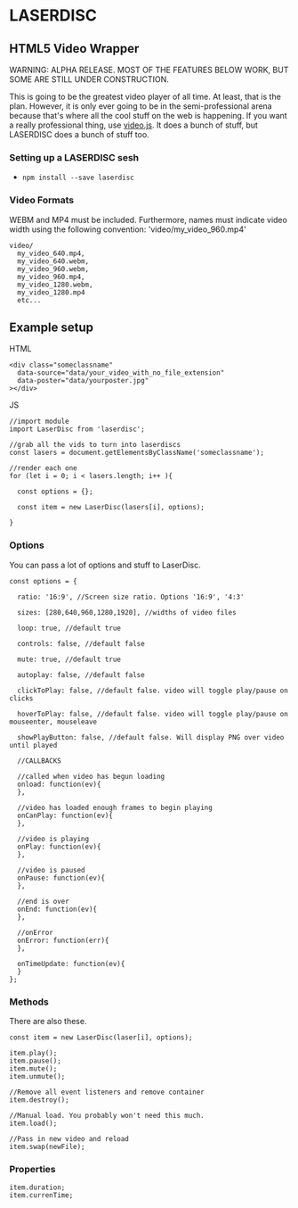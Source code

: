 
# LASERDISC
## HTML5 Video Wrapper

WARNING: ALPHA RELEASE. MOST OF THE FEATURES BELOW WORK, BUT SOME ARE STILL UNDER CONSTRUCTION.

This is going to be the greatest video player of all time. At least, that is the plan. However, it is only ever going to be in the semi-professional arena
because that's where all the cool stuff on the web is happening. If you want a really professional thing, use [video.js](http://videojs.com/). It does 
a bunch of stuff, but LASERDISC does a bunch of stuff too.

### Setting up a LASERDISC sesh
- `npm install --save laserdisc`


### Video Formats
WEBM and MP4 must be included. Furthermore, names must indicate video width using the following convention: 'video/my_video_960.mp4'

```
video/
  my_video_640.mp4,
  my_video_640.webm,
  my_video_960.webm,
  my_video_960.mp4,
  my_video_1280.webm,
  my_video_1280.mp4
  etc...
```



## Example setup

HTML
```
<div class="someclassname"
  data-source="data/your_video_with_no_file_extension"
  data-poster="data/yourposter.jpg"
></div>

```


JS
```
//import module
import LaserDisc from 'laserdisc';

//grab all the vids to turn into laserdiscs
const lasers = document.getElementsByClassName('someclassname');

//render each one
for (let i = 0; i < lasers.length; i++ ){

  const options = {};

  const item = new LaserDisc(lasers[i], options);
  
}
```


### Options

You can pass a lot of options and stuff to LaserDisc.

```
const options = {
  
  ratio: '16:9', //Screen size ratio. Options '16:9', '4:3'
  
  sizes: [280,640,960,1280,1920], //widths of video files
  
  loop: true, //default true
  
  controls: false, //default false
  
  mute: true, //default true
  
  autoplay: false, //default false
  
  clickToPlay: false, //default false. video will toggle play/pause on clicks
  
  hoverToPlay: false, //default false. video will toggle play/pause on mouseenter, mouseleave
  
  showPlayButton: false, //default false. Will display PNG over video until played
  
  //CALLBACKS
  
  //called when video has begun loading
  onload: function(ev){
  },
  
  //video has loaded enough frames to begin playing
  onCanPlay: function(ev){
  },
  
  //video is playing
  onPlay: function(ev){
  },
  
  //video is paused
  onPause: function(ev){
  },
  
  //end is over
  onEnd: function(ev){
  },
  
  //onError
  onError: function(err){
  },
  
  onTimeUpdate: function(ev){
  }
};
```

### Methods

There are also these.

```
const item = new LaserDisc(laser[i], options);

item.play();
item.pause();
item.mute();
item.unmute();

//Remove all event listeners and remove container
item.destroy();

//Manual load. You probably won't need this much.
item.load();

//Pass in new video and reload
item.swap(newFile);

```


### Properties

```
item.duration;
item.currenTime;
```

